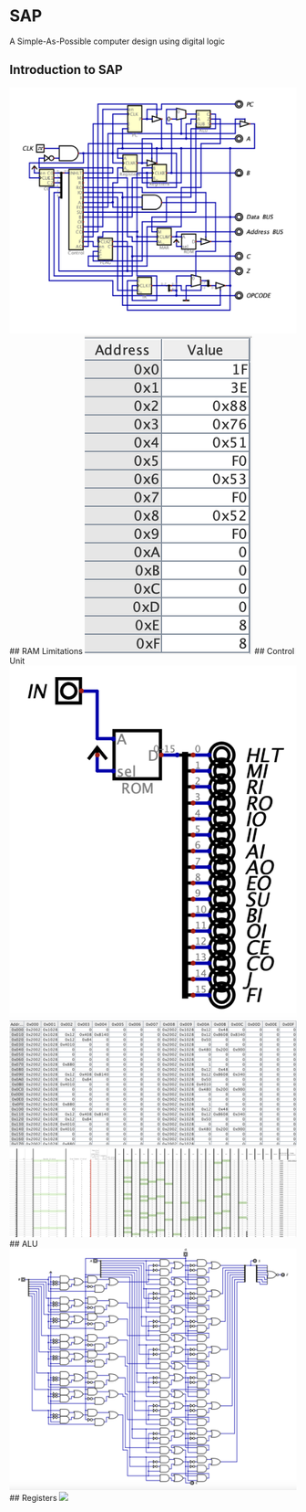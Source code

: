 # SAP
A Simple-As-Possible computer design using digital logic

## Introduction to SAP
<img src="Images/SAP.png">
## RAM Limitations
<img src="Images/RAM.png">
## Control Unit
<img src="Images/Control.png">
<img src="Images/ROM.png">
<img src="Images/Microinstructions.png">
## ALU
<img src="Images/ALU.png">
## Registers
<img src="Images/Registers.png">
